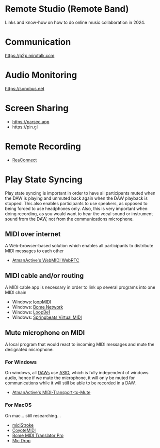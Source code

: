 # Remote Studio (Remote Band)

Links and know-how on how to do online music collaboration in 2024.



# Communication

https://p2p.mirotalk.com


# Audio Monitoring

https://sonobus.net

# Screen Sharing

- https://parsec.app
- https://pin.gl

# Remote Recording

- [ReaConnect](https://github.com/AtmanActive/ReaConnect)

# Play State Syncing
Play state syncing is important in order to have all participants muted when the DAW is playing and unmuted back again when the DAW playback is stopped. This also enables participants to use speakers, as opposed to being forced to use headphones only. Also, this is very important when doing recording, as you would want to hear the vocal sound or instrument sound from the DAW, not from the communications microphone.

## MIDI over internet
A Web-browser-based solution which enables all participants to distribute MIDI messages to each other
- [AtmanActive's WebMIDI WebRTC](atmanactive.github.io/webmidi-rtc-transport/)

## MIDI cable and/or routing
A MIDI cable app is necessary in order to link up several programs into one MIDI chain
- Windows: [loopMIDI](https://www.tobias-erichsen.de/software/loopmidi.html)
- Windows: [Bome Network](https://www.bome.com/products/bomenet)
- Windows: [LoopBe1](https://nerds.de/en/loopbe1.html)
- Windows: [Springbeats Virtual MIDI](https://springbeats.com/sbvmidi/)

## Mute microphone on MIDI
A local program that would react to incoming MIDI messages and mute the designated microphone.

### For Windows
On windows, all [DAWs](https://en.wikipedia.org/wiki/Digital_audio_workstation) use [ASIO](https://en.wikipedia.org/wiki/Audio_Stream_Input/Output), which is fully independent of windows audio, hence if we mute the microphone, it will only be muted for communications while it will still be able to be recorded in a DAW.
- [AtmanActive's MIDI-Transport-to-Mute](https://github.com/AtmanActive/MIDI-Transport-to-Mute)

### For MacOS
On mac... still researching...
- [midiStroke](https://charlie-roberts.com/midiStroke/)
- [CoyoteMIDI](https://coyotemidi.com/)
- [Bome MIDI Translator Pro](https://www.bome.com/products/miditranslator)
- [Mic Drop](https://getmicdrop.com/)
